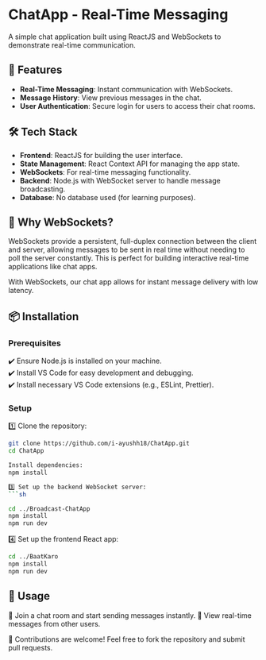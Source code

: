 # ChatApp - Real-Time Messaging

A simple chat application built using ReactJS and WebSockets to demonstrate real-time communication.

## 🚀 Features
- **Real-Time Messaging**: Instant communication with WebSockets.
- **Message History**: View previous messages in the chat.
- **User Authentication**: Secure login for users to access their chat rooms.

## 🛠️ Tech Stack
- **Frontend**: ReactJS for building the user interface.
- **State Management**: React Context API for managing the app state.
- **WebSockets**: For real-time messaging functionality.
- **Backend**: Node.js with WebSocket server to handle message broadcasting.
- **Database**: No database used (for learning purposes).

## 📌 Why WebSockets?
WebSockets provide a persistent, full-duplex connection between the client and server, allowing messages to be sent in real time without needing to poll the server constantly. This is perfect for building interactive real-time applications like chat apps.

With WebSockets, our chat app allows for instant message delivery with low latency.

## 📦 Installation
### Prerequisites
✔️ Ensure Node.js is installed on your machine.  
✔️ Install VS Code for easy development and debugging.  
✔️ Install necessary VS Code extensions (e.g., ESLint, Prettier).

### Setup
1️⃣ Clone the repository:
```bash
git clone https://github.com/i-ayushh18/ChatApp.git
cd ChatApp

Install dependencies:
npm install

3️⃣ Set up the backend WebSocket server:
```sh

cd ../Broadcast-ChatApp
npm install
npm run dev
```

4️⃣ Set up the frontend React app:
```sh
cd ../BaatKaro
npm install
npm run dev
```

## 📌 Usage
📝 Join a chat room and start sending messages instantly.
💬 View real-time messages from other users.


🚀 Contributions are welcome! Feel free to fork the repository and submit pull requests.
